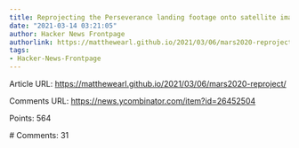 ```yaml
---
title: Reprojecting the Perseverance landing footage onto satellite imagery
date: "2021-03-14 03:21:05"
author: Hacker News Frontpage
authorlink: https://matthewearl.github.io/2021/03/06/mars2020-reproject/
tags:
- Hacker-News-Frontpage
---
```


<p>Article URL: <a href="https://matthewearl.github.io/2021/03/06/mars2020-reproject/">https://matthewearl.github.io/2021/03/06/mars2020-reproject/</a></p>
<p>Comments URL: <a href="https://news.ycombinator.com/item?id=26452504">https://news.ycombinator.com/item?id=26452504</a></p>
<p>Points: 564</p>
<p># Comments: 31</p>
